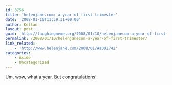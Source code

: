 ```yaml
---
id: 3756
title: 'helenjane.com: a year of first trimester'
date: '2008-01-10T11:59:31+00:00'
author: Kellan
layout: post
guid: 'http://laughingmeme.org/2008/01/10/helenjanecom-a-year-of-first-trimester/'
permalink: /2008/01/10/helenjanecom-a-year-of-first-trimester/
link_related:
    - 'http://www.helenjane.com/2008/01/#a001742'
categories:
    - Aside
    - Uncategorized
---
```


Um, wow, what a year. But congratulations!